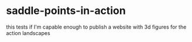 # saddle-points-in-action
this tests if I'm capable enough to publish a website with 3d figures for the action landscapes

